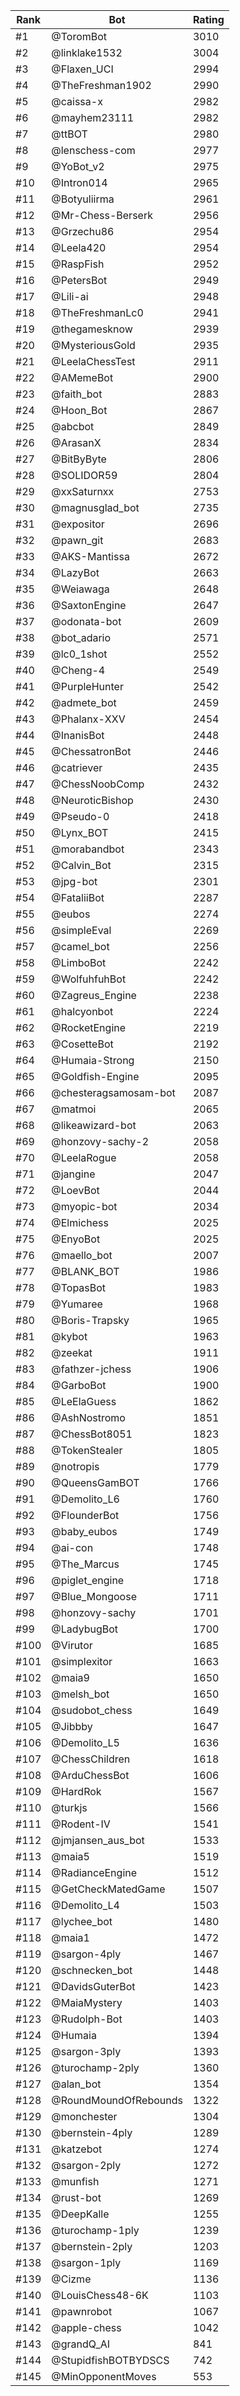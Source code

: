 Rank|Bot|Rating
---|---|---
#1|@ToromBot|3010
#2|@linklake1532|3004
#3|@Flaxen_UCI|2994
#4|@TheFreshman1902|2990
#5|@caissa-x|2982
#6|@mayhem23111|2982
#7|@ttBOT|2980
#8|@lenschess-com|2977
#9|@YoBot_v2|2975
#10|@Intron014|2965
#11|@Botyuliirma|2961
#12|@Mr-Chess-Berserk|2956
#13|@Grzechu86|2954
#14|@Leela420|2954
#15|@RaspFish|2952
#16|@PetersBot|2949
#17|@Lili-ai|2948
#18|@TheFreshmanLc0|2941
#19|@thegamesknow|2939
#20|@MysteriousGold|2935
#21|@LeelaChessTest|2911
#22|@AMemeBot|2900
#23|@faith_bot|2883
#24|@Hoon_Bot|2867
#25|@abcbot|2849
#26|@ArasanX|2834
#27|@BitByByte|2806
#28|@SOLIDOR59|2804
#29|@xxSaturnxx|2753
#30|@magnusglad_bot|2735
#31|@expositor|2696
#32|@pawn_git|2683
#33|@AKS-Mantissa|2672
#34|@LazyBot|2663
#35|@Weiawaga|2648
#36|@SaxtonEngine|2647
#37|@odonata-bot|2609
#38|@bot_adario|2571
#39|@lc0_1shot|2552
#40|@Cheng-4|2549
#41|@PurpleHunter|2542
#42|@admete_bot|2459
#43|@Phalanx-XXV|2454
#44|@InanisBot|2448
#45|@ChessatronBot|2446
#46|@catriever|2435
#47|@ChessNoobComp|2432
#48|@NeuroticBishop|2430
#49|@Pseudo-0|2418
#50|@Lynx_BOT|2415
#51|@morabandbot|2343
#52|@Calvin_Bot|2315
#53|@jpg-bot|2301
#54|@FataliiBot|2287
#55|@eubos|2274
#56|@simpleEval|2269
#57|@camel_bot|2256
#58|@LimboBot|2242
#59|@WolfuhfuhBot|2242
#60|@Zagreus_Engine|2238
#61|@halcyonbot|2224
#62|@RocketEngine|2219
#63|@CosetteBot|2192
#64|@Humaia-Strong|2150
#65|@Goldfish-Engine|2095
#66|@chesteragsamosam-bot|2087
#67|@matmoi|2065
#68|@likeawizard-bot|2063
#69|@honzovy-sachy-2|2058
#70|@LeelaRogue|2058
#71|@jangine|2047
#72|@LoevBot|2044
#73|@myopic-bot|2034
#74|@Elmichess|2025
#75|@EnyoBot|2025
#76|@maello_bot|2007
#77|@BLANK_BOT|1986
#78|@TopasBot|1983
#79|@Yumaree|1968
#80|@Boris-Trapsky|1965
#81|@kybot|1963
#82|@zeekat|1911
#83|@fathzer-jchess|1906
#84|@GarboBot|1900
#85|@LeElaGuess|1862
#86|@AshNostromo|1851
#87|@ChessBot8051|1823
#88|@TokenStealer|1805
#89|@notropis|1779
#90|@QueensGamBOT|1766
#91|@Demolito_L6|1760
#92|@FlounderBot|1756
#93|@baby_eubos|1749
#94|@ai-con|1748
#95|@The_Marcus|1745
#96|@piglet_engine|1718
#97|@Blue_Mongoose|1711
#98|@honzovy-sachy|1701
#99|@LadybugBot|1700
#100|@Virutor|1685
#101|@simplexitor|1663
#102|@maia9|1650
#103|@melsh_bot|1650
#104|@sudobot_chess|1649
#105|@Jibbby|1647
#106|@Demolito_L5|1636
#107|@ChessChildren|1618
#108|@ArduChessBot|1606
#109|@HardRok|1567
#110|@turkjs|1566
#111|@Rodent-IV|1541
#112|@jmjansen_aus_bot|1533
#113|@maia5|1519
#114|@RadianceEngine|1512
#115|@GetCheckMatedGame|1507
#116|@Demolito_L4|1503
#117|@lychee_bot|1480
#118|@maia1|1472
#119|@sargon-4ply|1467
#120|@schnecken_bot|1448
#121|@DavidsGuterBot|1423
#122|@MaiaMystery|1403
#123|@Rudolph-Bot|1403
#124|@Humaia|1394
#125|@sargon-3ply|1393
#126|@turochamp-2ply|1360
#127|@alan_bot|1354
#128|@RoundMoundOfRebounds|1322
#129|@monchester|1304
#130|@bernstein-4ply|1289
#131|@katzebot|1274
#132|@sargon-2ply|1272
#133|@munfish|1271
#134|@rust-bot|1269
#135|@DeepKalle|1255
#136|@turochamp-1ply|1239
#137|@bernstein-2ply|1203
#138|@sargon-1ply|1169
#139|@Cizme|1136
#140|@LouisChess48-6K|1103
#141|@pawnrobot|1067
#142|@apple-chess|1042
#143|@grandQ_AI|841
#144|@StupidfishBOTBYDSCS|742
#145|@MinOpponentMoves|553
